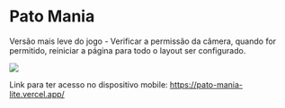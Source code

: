 # Pato Mania
Versão mais leve do jogo - Verificar a permissão da câmera, 
quando for permitido, reiniciar a página para todo o layout ser configurado.

<img src="https://github.com/Fennek01/pato_mania_lite/assets/110638920/5ce6360a-7afc-4a78-8e07-c009d1040d27">


Link para ter acesso no dispositivo mobile: 
https://pato-mania-lite.vercel.app/
